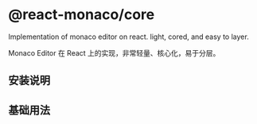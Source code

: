 # @react-monaco/core

Implementation of monaco editor on react. light, cored, and easy to layer. 

Monaco Editor 在 React 上的实现，非常轻量、核心化，易于分层。

## 安装说明



## 基础用法

